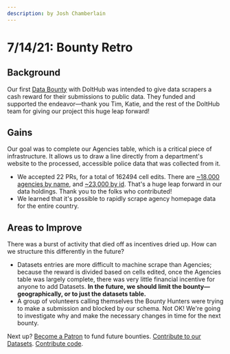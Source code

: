 ```yaml
---
description: by Josh Chamberlain
---
```


# 7/14/21: Bounty Retro

## Background

Our first [Data Bounty](https://www.dolthub.com/repositories/pdap/datasets/bounties/3c259649-762e-438b-a538-b14be4d0507a) with DoltHub was intended to give data scrapers a cash reward for their submissions to public data. They funded and supported the endeavor—thank you Tim, Katie, and the rest of the DoltHub team for giving our project this huge leap forward!

## Gains

Our goal was to complete our Agencies table, which is a critical piece of infrastructure. It allows us to draw a line directly from a department's website to the processed, accessible police data that was collected from it.

* We accepted 22 PRs, for a total of 162494 cell edits. There are [~18,000 agencies by name](https://www.dolthub.com/repositories/pdap/datasets/query/master?q=select+count%28distinct+name%29+as+%22Number+of+agencies%22+from+agencies%3B%0A&active=Tables), and [~23,000 by id](https://www.dolthub.com/repositories/pdap/datasets/query/master?q=select+count%28distinct+id%29+%0Aas+%22Number+of+agencies%22+%0Afrom+agencies%3B%0A&active=Tables). That's a huge leap forward in our data holdings. Thank you to the folks who contributed!
* We learned that it's possible to rapidly scrape agency homepage data for the entire country.

## Areas to Improve

There was a burst of activity that died off as incentives dried up. How can we structure this differently in the future?

* Datasets entries are more difficult to machine scrape than Agencies; because the reward is divided based on cells edited, once the Agencies table was largely complete, there was very little financial incentive for anyone to add Datasets. **In the future, we should limit the bounty—geographically, or to just the datasets table.**
* A group of volunteers calling themselves the Bounty Hunters were trying to make a submission and blocked by our schema. Not OK! We're going to investigate why and make the necessary changes in time for the next bounty.

Next up? [Become a Patron](https://blog.pdap.io/article/patreon.com/pdap) to fund future bounties. [Contribute to our Datasets](https://www.dolthub.com/repositories/pdap/datasets). [Contribute code](https://docs.pdap.io/).

